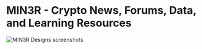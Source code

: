# MIN3R - Crypto News, Forums, Data, and Learning Resources

![MIN3R Designs](https://github.com/jsebastiane/miner_app/assets/52160775/1a55502c-17ae-450c-9a41-e8db5b10c721)
screenshots
